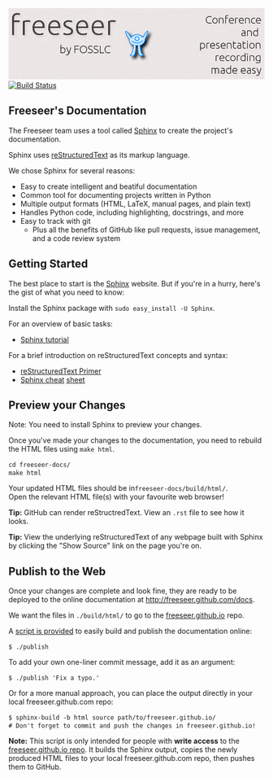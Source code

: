 [![freeseer](https://github.com/Freeseer/freeseer.github.io/raw/master/img/banner.png
"Freeseer by FOSSLC")](http://freeseer.github.com)
[![Build Status](https://travis-ci.org/Freeseer/freeseer.png)](https://travis-ci.org/Freeseer/freeseer-docs)

Freeseer's Documentation
------------------------

The Freeseer team uses a tool called [Sphinx](http://sphinx.pocoo.org) to create
the project's documentation.

Sphinx uses [reStructuredText](http://docutils.sf.net/rst.html) as its markup
language.

We chose Sphinx for several reasons:

* Easy to create intelligent and beatiful documentation
* Common tool for documenting projects written in Python
* Multiple output formats (HTML, LaTeX, manual pages, and plain text)
* Handles Python code, including highlighting, docstrings, and more
* Easy to track with git
  * Plus all the benefits of GitHub like pull requests, issue management, and a code review system

Getting Started
---------------
The best place to start is the [Sphinx](http://sphinx.pocoo.org) website.
But if you're in a hurry, here's the gist of what you need to know:

Install the Sphinx package with `sudo easy_install -U Sphinx`.

For an overview of basic tasks:

* [Sphinx tutorial](http://sphinx.pocoo.org/tutorial.html)

For a brief introduction on reStructuredText concepts and syntax:

* [reStructuredText Primer](http://sphinx.pocoo.org/rest.html)
* [Sphinx cheat](http://matplotlib.sourceforge.net/sampledoc/cheatsheet.html)
  [sheet](http://openalea.gforge.inria.fr/doc/openalea/doc/_build/html/source/sphinx/rest_syntax.html)


Preview your Changes
--------------------

Note: You need to install Sphinx to preview your changes.

Once you've made your changes to the documentation, you need to rebuild the HTML
files using `make html`.

    cd freeseer-docs/
    make html

Your updated HTML files should be in`freeseer-docs/build/html/`.  
Open the relevant HTML file(s) with your favourite web browser!

**Tip:** GitHub can render reStructredText. View an `.rst` file to see how it looks.

**Tip:** View the underlying reStructuredText of any webpage built with Sphinx
by clicking the "Show Source" link on the page you're on.


Publish to the Web
-------------------

Once your changes are complete and look fine, they are ready to be deployed to
the online documentation at http://freeseer.github.com/docs.

We want the files in `./build/html/` to go to the
[freeseer.github.io](https://github.com/Freeseer/freeseer.github.io) repo.

A [script is provided](https://github.com/Freeseer/freeseer-docs/blob/master/publish.sh)
to easily build and publish the documentation online:

    $ ./publish

To add your own one-liner commit message, add it as an argument:

    $ ./publish 'Fix a typo.'

Or for a more manual approach, you can place the output directly in your local freeseer.github.com repo:

    $ sphinx-build -b html source path/to/freeseer.github.io/
    # Don't forget to commit and push the changes in freeseer.github.io!

**Note:** This script is only intended for people with **write access** to the
[freeseer.github.io repo](http://github.com/freeseer/freeseer.github.io). It
builds the Sphinx output, copies the newly produced HTML files to your local
freeseer.github.com repo, then pushes them to GitHub.

